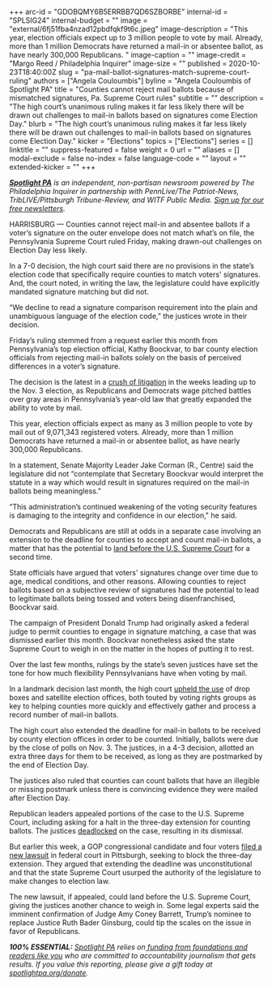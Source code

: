 +++
arc-id = "GDOBQMY6B5ERRBB7QD6SZBORBE"
internal-id = "SPLSIG24"
internal-budget = ""
image = "external/6fj51fba4nzad12pbdfqkf9t6c.jpeg"
image-description = "This year, election officials expect up to 3 million people to vote by mail. Already, more than 1 million Democrats have returned a mail-in or absentee ballot, as have nearly 300,000 Republicans. "
image-caption = ""
image-credit = "Margo Reed / Philadelphia Inquirer"
image-size = ""
published = 2020-10-23T18:40:00Z
slug = "pa-mail-ballot-signatures-match-supreme-court-ruling"
authors = ["Angela Couloumbis"]
byline = "Angela Couloumbis of Spotlight PA"
title = "Counties cannot reject mail ballots because of mismatched signatures, Pa. Supreme Court rules"
subtitle = ""
description = "The high court’s unanimous ruling makes it far less likely there will be drawn out challenges to mail-in ballots based on signatures come Election Day."
blurb = "The high court’s unanimous ruling makes it far less likely there will be drawn out challenges to mail-in ballots based on signatures come Election Day."
kicker = "Elections"
topics = ["Elections"]
series = []
linktitle = ""
suppress-featured = false
weight = 0
url = ""
aliases = []
modal-exclude = false
no-index = false
language-code = ""
layout = ""
extended-kicker = ""
+++

<a href="https://www.spotlightpa.org/"><i><b>Spotlight PA</b></i></a><i> is an independent, non-partisan newsroom powered by The Philadelphia Inquirer in partnership with PennLive/The Patriot-News, TribLIVE/Pittsburgh Tribune-Review, and WITF Public Media. </i><a href="https://www.spotlightpa.org/newsletters"><i>Sign up for our free newsletters</i></a><i>.</i>

HARRISBURG — Counties cannot reject mail-in and absentee ballots if a voter’s signature on the outer envelope does not match what’s on file, the Pennsylvania Supreme Court ruled Friday, making drawn-out challenges on Election Day less likely.

In a 7-0 decision, the high court said there are no provisions in the state’s election code that specifically require counties to match voters' signatures. And, the court noted, in writing the law, the legislature could have explicitly mandated signature matching but did not.

“We decline to read a signature comparison requirement into the plain and unambiguous language of the election code,” the justices wrote in their decision.

Friday’s ruling stemmed from a request earlier this month from Pennsylvania’s top election official, Kathy Boockvar, to bar county election officials from rejecting mail-in ballots solely on the basis of perceived differences in a voter’s signature.

The decision is the latest in a <a href="https://www.spotlightpa.org/news/2020/10/pa-supreme-federal-courts-election-decisions/" target=_blank>crush of litigation</a> in the weeks leading up to the Nov. 3 election, as Republicans and Democrats wage pitched battles over gray areas in Pennsylvania’s year-old law that greatly expanded the ability to vote by mail.

This year, election officials expect as many as 3 million people to vote by mail out of 9,071,343 registered voters. Already, more than 1 million Democrats have returned a mail-in or absentee ballot, as have nearly 300,000 Republicans.

<script src="https://www.spotlightpa.org/embed.js" async></script><div data-spl-embed-version="1" data-spl-src="https://www.spotlightpa.org/embeds/newsletter/"></div>

In a statement, Senate Majority Leader Jake Corman (R., Centre) said the legislature did not “contemplate that Secretary Boockvar would interpret the statute in a way which would result in signatures required on the mail-in ballots being meaningless.”

“This administration’s continued weakening of the voting security features is damaging to the integrity and confidence in our election," he said.

Democrats and Republicans are still at odds in a separate case involving an extension to the deadline for counties to accept and count mail-in ballots, a matter that has the potential to <a href="https://www.spotlightpa.org/news/2020/10/pa-election-lawsuit-mail-ballots-republicans/" target=_blank>land before the U.S. Supreme Court</a> for a second time.

State officials have argued that voters' signatures change over time due to age, medical conditions, and other reasons. Allowing counties to reject ballots based on a subjective review of signatures had the potential to lead to legitimate ballots being tossed and voters being disenfranchised, Boockvar said.

The campaign of President Donald Trump had originally asked a federal judge to permit counties to engage in signature matching, a case that was dismissed earlier this month. Boockvar nonetheless asked the state Supreme Court to weigh in on the matter in the hopes of putting it to rest.

Over the last few months, rulings by the state’s seven justices have set the tone for how much flexibility Pennsylvanians have when voting by mail.

In a landmark decision last month, the high court <a href="https://www.spotlightpa.org/news/2020/09/pa-election-november-supreme-court-mail-ballots-tom-wolf/" target=_blank>upheld the use</a> of drop boxes and satellite election offices, both touted by voting rights groups as key to helping counties more quickly and effectively gather and process a record number of mail-in ballots.

The high court also extended the deadline for mail-in ballots to be received by county election offices in order to be counted. Initially, ballots were due by the close of polls on Nov. 3. The justices, in a 4-3 decision, allotted an extra three days for them to be received, as long as they are postmarked by the end of Election Day.

<script src="https://www.spotlightpa.org/embed.js" async></script><div data-spl-embed-version="1" data-spl-src="https://www.spotlightpa.org/embeds/donate/?teaser_text=Spotlight%20PA%20provides%20essential%2C%20public-service%20journalism%20thanks%20to%20readers%20like%20you.%20Help%20us%20continue%20that%20work."></div>

The justices also ruled that counties can count ballots that have an illegible or missing postmark unless there is convincing evidence they were mailed after Election Day.

Republican leaders appealed portions of the case to the U.S. Supreme Court, including asking for a halt in the three-day extension for counting ballots. The justices <a href="https://www.spotlightpa.org/news/2020/10/pa-mail-ballots-republican-voters-donald-trump/" target=_blank>deadlocked</a> on the case, resulting in its dismissal.

But earlier this week, a GOP congressional candidate and four voters <a href="https://www.spotlightpa.org/news/2020/10/pa-election-lawsuit-mail-ballots-republicans/" target=_blank>filed a new lawsuit</a> in federal court in Pittsburgh, seeking to block the three-day extension. They argued that extending the deadline was unconstitutional and that the state Supreme Court usurped the authority of the legislature to make changes to election law.

The new lawsuit, if appealed, could land before the U.S. Supreme Court, giving the justices another chance to weigh in. Some legal experts said the imminent confirmation of Judge Amy Coney Barrett, Trump’s nominee to replace Justice Ruth Bader Ginsburg, could tip the scales on the issue in favor of Republicans.

<i><b>100% ESSENTIAL:</b></i><i> </i><a href="https://www.spotlightpa.org/"><i>Spotlight PA</i></a><i> relies on</i><a href="https://www.spotlightpa.org/support"><i> funding from foundations and readers like you</i></a><i> who are committed to accountability journalism that gets results. If you value this reporting, please give a gift today at </i><a href="https://www.spotlightpa.org/donate"><i>spotlightpa.org/donate</i></a><i>.</i>
